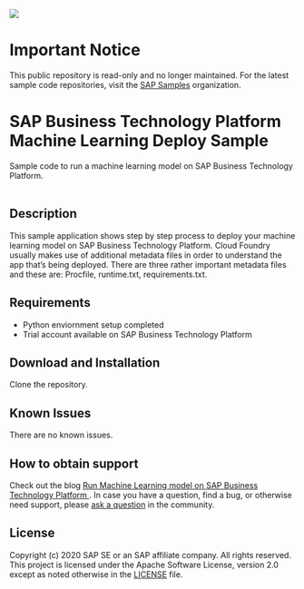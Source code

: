 ![](https://img.shields.io/badge/STATUS-NOT%20CURRENTLY%20MAINTAINED-red.svg?longCache=true&style=flat)

# Important Notice
This public repository is read-only and no longer maintained. For the latest sample code repositories, visit the [SAP Samples](https://github.com/SAP-samples) organization.

# SAP Business Technology Platform Machine Learning Deploy Sample
Sample code to run a machine learning model on SAP Business Technology Platform. <br><br>

## Description
This sample application shows step by step process to deploy your machine learning model on SAP Business Technology Platform. Cloud Foundry usually makes use of additional metadata files in order to understand the app that’s being deployed. There are three rather important metadata files and these are: Procfile, runtime.txt, requirements.txt. 

## Requirements
* Python enviornment setup completed
* Trial account available on SAP Business Technology Platform

## Download and Installation
Clone the repository.

## Known Issues
There are no known issues.

## How to obtain support
Check out the blog <a href="https://blogs.sap.com/2021/01/01/run-machine-learning-model-on-sap-cloud-platform/">Run Machine Learning model on SAP Business Technology Platform
</a>. In case you have a question, find a bug, or otherwise need support, please <a href="https://blogs.sap.com/tags/240174591523510321507492941674121/">ask a question</a> in the community.

## License
Copyright (c) 2020 SAP SE or an SAP affiliate company. All rights reserved. This project is licensed under the Apache Software License, version 2.0 except as noted otherwise in the [LICENSE](LICENSES/Apache-2.0.txt) file.
